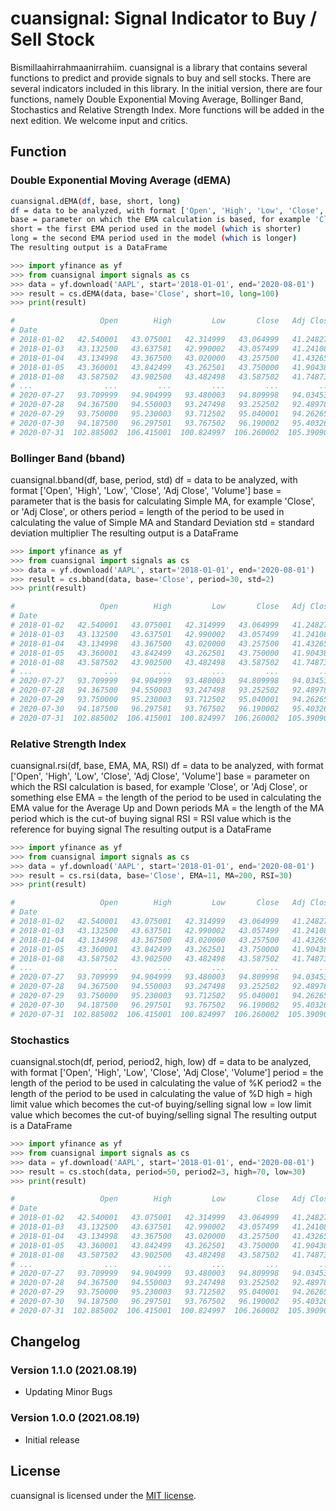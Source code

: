 # cuansignal: Signal Indicator to Buy / Sell Stock

Bismillaahirrahmaanirrahiim.
cuansignal is a library that contains several functions to predict and provide signals to buy and sell stocks. There are several indicators included in this library. In the initial version, there are four functions, namely Double Exponential Moving Average, Bollinger Band, Stochastics and Relative Strength Index.
More functions will be added in the next edition. We welcome input and critics.


## Function

### Double Exponential Moving Average (dEMA)
```bash
cuansignal.dEMA(df, base, short, long)
df = data to be analyzed, with format ['Open', 'High', 'Low', 'Close', 'Adj Close', 'Volume']
base = parameter on which the EMA calculation is based, for example 'Close', or 'Adj Close', or something else
short = the first EMA period used in the model (which is shorter)
long = the second EMA period used in the model (which is longer)
The resulting output is a DataFrame
```

```python
>>> import yfinance as yf
>>> from cuansignal import signals as cs
>>> data = yf.download('AAPL', start='2018-01-01', end='2020-08-01')
>>> result = cs.dEMA(data, base='Close', short=10, long=100)
>>> print(result)

#                   Open        High         Low       Close   Adj Close     Volume     EMA 10    EMA 100      Buy       Sell
# Date
# 2018-01-02   42.540001   43.075001   42.314999   43.064999   41.248272  102223600  43.064999  43.064999      NaN        NaN
# 2018-01-03   43.132500   43.637501   42.990002   43.057499   41.241089  118071600  43.063635  43.064850      NaN  43.057499
# 2018-01-04   43.134998   43.367500   43.020000   43.257500   41.432659   89738400  43.098883  43.068665  43.2575        NaN
# 2018-01-05   43.360001   43.842499   43.262501   43.750000   41.904385   94640000  43.217268  43.082157      NaN        NaN
# 2018-01-08   43.587502   43.902500   43.482498   43.587502   41.748737   82271200  43.284583  43.092164      NaN        NaN
# ...                ...         ...         ...         ...         ...        ...        ...        ...      ...        ...
# 2020-07-27   93.709999   94.904999   93.480003   94.809998   94.034538  121214000  95.069989  82.520419      NaN        NaN
# 2020-07-28   94.367500   94.550003   93.247498   93.252502   92.489784  103625600  94.739537  82.732936      NaN        NaN
# 2020-07-29   93.750000   95.230003   93.712502   95.040001   94.262657   90329200  94.794167  82.976640      NaN        NaN
# 2020-07-30   94.187500   96.297501   93.767502   96.190002   95.403267  158130000  95.047955  83.238291      NaN        NaN
# 2020-07-31  102.885002  106.415001  100.824997  106.260002  105.390907  374336800  97.086509  83.694166      NaN        NaN

```

### Bollinger Band (bband)
 cuansignal.bband(df, base, period, std)
 df = data to be analyzed, with format ['Open', 'High', 'Low', 'Close', 'Adj Close', 'Volume']
 base = parameter that is the basis for calculating Simple MA, for example 'Close', or 'Adj Close', or others
 period = length of the period to be used in calculating the value of Simple MA and Standard Deviation
 std = standard deviation multiplier
 The resulting output is a DataFrame

```python
>>> import yfinance as yf
>>> from cuansignal import signals as cs
>>> data = yf.download('AAPL', start='2018-01-01', end='2020-08-01')
>>> result = cs.bband(data, base='Close', period=30, std=2)
>>> print(result)

#                   Open        High         Low       Close   Adj Close     Volume        SMA       STD       Upper      Lower  Buy        Sell
# Date
# 2018-01-02   42.540001   43.075001   42.314999   43.064999   41.248272  102223600        NaN       NaN         NaN        NaN  NaN         NaN
# 2018-01-03   43.132500   43.637501   42.990002   43.057499   41.241089  118071600        NaN       NaN         NaN        NaN  NaN         NaN
# 2018-01-04   43.134998   43.367500   43.020000   43.257500   41.432659   89738400        NaN       NaN         NaN        NaN  NaN         NaN
# 2018-01-05   43.360001   43.842499   43.262501   43.750000   41.904385   94640000        NaN       NaN         NaN        NaN  NaN         NaN
# 2018-01-08   43.587502   43.902500   43.482498   43.587502   41.748737   82271200        NaN       NaN         NaN        NaN  NaN         NaN
# ...                ...         ...         ...         ...         ...        ...        ...       ...         ...        ...  ...         ...
# 2020-07-27   93.709999   94.904999   93.480003   94.809998   94.034538  121214000  92.712333  3.608910   99.930152  85.494514  NaN         NaN
# 2020-07-28   94.367500   94.550003   93.247498   93.252502   92.489784  103625600  92.962499  3.361075   99.684650  86.240349  NaN         NaN
# 2020-07-29   93.750000   95.230003   93.712502   95.040001   94.262657   90329200  93.196500  3.247561   99.691622  86.701377  NaN         NaN
# 2020-07-30   94.187500   96.297501   93.767502   96.190002   95.403267  158130000  93.472916  3.131830   99.736577  87.209256  NaN         NaN
# 2020-07-31  102.885002  106.415001  100.824997  106.260002  105.390907  374336800  94.083833  3.741930  101.567694  86.599972  NaN  106.260002

```

### Relative Strength Index
 cuansignal.rsi(df, base, EMA, MA, RSI)
 df = data to be analyzed, with format ['Open', 'High', 'Low', 'Close', 'Adj Close', 'Volume']
 base = parameter on which the RSI calculation is based, for example 'Close', or 'Adj Close', or something else
 EMA = the length of the period to be used in calculating the EMA value for the Average Up and Down periods
 MA = the length of the MA period which is the cut-of buying signal
 RSI = RSI value which is the reference for buying signal
 The resulting output is a DataFrame

```python
>>> import yfinance as yf
>>> from cuansignal import signals as cs
>>> data = yf.download('AAPL', start='2018-01-01', end='2020-08-01')
>>> result = cs.rsi(data, base='Close', EMA=11, MA=200, RSI=30)
>>> print(result)

#                   Open        High         Low       Close   Adj Close     Volume      MA200  ...  Downmove    Avg Up  Avg Down          RS        RSI  Buy  Sell
# Date                                                                                          ...
# 2018-01-02   42.540001   43.075001   42.314999   43.064999   41.248272  102223600        NaN  ...  0.000000  0.000000  0.000000         NaN        NaN  NaN   NaN
# 2018-01-03   43.132500   43.637501   42.990002   43.057499   41.241089  118071600        NaN  ...  0.000174  0.000000  0.000095    0.000000   0.000000  NaN   NaN
# 2018-01-04   43.134998   43.367500   43.020000   43.257500   41.432659   89738400        NaN  ...  0.000000  0.001838  0.000057   32.006998  96.970339  NaN   NaN
# 2018-01-05   43.360001   43.842499   43.262501   43.750000   41.904385   94640000        NaN  ...  0.000000  0.004911  0.000039  126.150084  99.213528  NaN   NaN
# 2018-01-08   43.587502   43.902500   43.482498   43.587502   41.748737   82271200        NaN  ...  0.003714  0.003543  0.001063    3.332459  76.918422  NaN   NaN
# ...                ...         ...         ...         ...         ...        ...        ...  ...       ...       ...       ...         ...        ...  ...   ...
# 2020-07-27   93.709999   94.904999   93.480003   94.809998   94.034538  121214000  74.389675  ...  0.000000  0.007620  0.007816    0.975028  49.367794  NaN   NaN        
# 2020-07-28   94.367500   94.550003   93.247498   93.252502   92.489784  103625600  74.568325  ...  0.016428  0.006350  0.009251    0.686457  40.704080  NaN   NaN        
# 2020-07-29   93.750000   95.230003   93.712502   95.040001   94.262657   90329200  74.748262  ...  0.000000  0.008487  0.007709    1.100866  52.400580  NaN   NaN        
# 2020-07-30   94.187500   96.297501   93.767502   96.190002   95.403267  158130000  74.934375  ...  0.000000  0.009089  0.006424    1.414785  58.588444  NaN   NaN        
# 2020-07-31  102.885002  106.415001  100.824997  106.260002  105.390907  374336800  75.171525  ...  0.000000  0.025022  0.005354    4.673949  82.375592  NaN   NaN        

```
### Stochastics
 cuansignal.stoch(df, period, period2, high, low)
 df = data to be analyzed, with format ['Open', 'High', 'Low', 'Close', 'Adj Close', 'Volume']
 period = the length of the period to be used in calculating the value of %K
 period2 = the length of the period to be used in calculating the value of %D
 high = high limit value which becomes the cut-of buying/selling signal
 low = low limit value which becomes the cut-of buying/selling signal
 The resulting output is a DataFrame

```python
>>> import yfinance as yf
>>> from cuansignal import signals as cs
>>> data = yf.download('AAPL', start='2018-01-01', end='2020-08-01')
>>> result = cs.stoch(data, period=50, period2=3, high=70, low=30)
>>> print(result)

#                   Open        High         Low       Close   Adj Close     Volume     50-high     50-low         %K         %D  Buy  Sell  Stoch Signal
# Date
# 2018-01-02   42.540001   43.075001   42.314999   43.064999   41.248272  102223600         NaN        NaN        NaN        NaN  NaN   NaN             0
# 2018-01-03   43.132500   43.637501   42.990002   43.057499   41.241089  118071600         NaN        NaN        NaN        NaN  NaN   NaN             0
# 2018-01-04   43.134998   43.367500   43.020000   43.257500   41.432659   89738400         NaN        NaN        NaN        NaN  NaN   NaN             0
# 2018-01-05   43.360001   43.842499   43.262501   43.750000   41.904385   94640000         NaN        NaN        NaN        NaN  NaN   NaN             0
# 2018-01-08   43.587502   43.902500   43.482498   43.587502   41.748737   82271200         NaN        NaN        NaN        NaN  NaN   NaN             0
# ...                ...         ...         ...         ...         ...        ...         ...        ...        ...        ...  ...   ...           ...
# 2020-07-27   93.709999   94.904999   93.480003   94.809998   94.034538  121214000   99.955002  75.052498  79.339410  73.771033  NaN   NaN             0
# 2020-07-28   94.367500   94.550003   93.247498   93.252502   92.489784  103625600   99.955002  77.580002  70.044695  73.303047  NaN   NaN             0
# 2020-07-29   93.750000   95.230003   93.712502   95.040001   94.262657   90329200   99.955002  78.252502  77.352835  75.578980  NaN   NaN             0
# 2020-07-30   94.187500   96.297501   93.767502   96.190002   95.403267  158130000   99.955002  78.272499  82.635771  76.677767  NaN   NaN             0
# 2020-07-31  102.885002  106.415001  100.824997  106.260002  105.390907  374336800  106.415001  78.272499  99.449236  86.479281  NaN   NaN             0

```

## Changelog

### Version 1.1.0 (2021.08.19)
- Updating Minor Bugs

### Version 1.0.0 (2021.08.19)
- Initial release

## License

cuansignal is licensed under the [MIT license](LICENSE).
